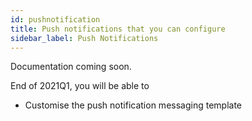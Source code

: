 ```yaml
---
id: pushnotification
title: Push notifications that you can configure 
sidebar_label: Push Notifications
---
```


Documentation coming soon. 

End of 2021Q1, you will be able to 
- Customise the push notification messaging template
